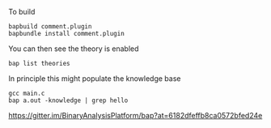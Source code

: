 To build

```
bapbuild comment.plugin
bapbundle install comment.plugin
```

You can then see the theory is enabled

```
bap list theories
```

In principle this might populate the knowledge base

```
gcc main.c
bap a.out -knowledge | grep hello
```

https://gitter.im/BinaryAnalysisPlatform/bap?at=6182dfeffb8ca0572bfed24e